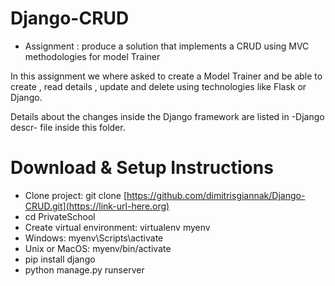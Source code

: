 # Django-CRUD


* Assignment : produce a solution that implements a CRUD using MVC methodologies for model Trainer

In this assignment we where asked to create a Model Trainer and be able to create , read details ,
update and delete using technologies like Flask or Django.
 
Details about the changes inside the Django framework are listed in -Django descr- file inside this 
folder.

# Download & Setup Instructions

* Clone project: git clone [https://github.com/dimitrisgiannak/Django-CRUD.git](https://link-url-here.org)
* cd PrivateSchool
* Create virtual environment: virtualenv myenv
* Windows: myenv\Scripts\activate
* Unix or MacOS: myenv/bin/activate
* pip install django
* python manage.py runserver



